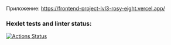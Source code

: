 Приложение: https://frontend-project-lvl3-rosy-eight.vercel.app/

### Hexlet tests and linter status:
[![Actions Status](https://github.com/21Kaen/frontend-project-lvl3/workflows/hexlet-check/badge.svg)](https://github.com/21Kaen/frontend-project-lvl3/actions)